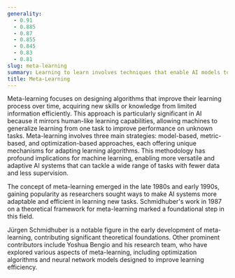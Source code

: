 ```yaml
---
generality:
  - 0.91
  - 0.885
  - 0.87
  - 0.855
  - 0.845
  - 0.83
  - 0.81
slug: meta-learning
summary: Learning to learn involves techniques that enable AI models to learn how to adapt quickly to new tasks with minimal data.
title: Meta-Learning
---
```


Meta-learning focuses on designing algorithms that improve their learning process over time, acquiring new skills or knowledge from limited information efficiently. This approach is particularly significant in AI because it mirrors human-like learning capabilities, allowing machines to generalize learning from one task to improve performance on unknown tasks. Meta-learning involves three main strategies: model-based, metric-based, and optimization-based approaches, each offering unique mechanisms for adapting learning algorithms. This methodology has profound implications for machine learning, enabling more versatile and adaptive AI systems that can tackle a wide range of tasks with fewer data and less supervision.

The concept of meta-learning emerged in the late 1980s and early 1990s, gaining popularity as researchers sought ways to make AI systems more adaptable and efficient in learning new tasks. Schmidhuber's work in 1987 on a theoretical framework for meta-learning marked a foundational step in this field.

Jürgen Schmidhuber is a notable figure in the early development of meta-learning, contributing significant theoretical foundations. Other prominent contributors include Yoshua Bengio and his research team, who have explored various aspects of meta-learning, including optimization algorithms and neural network models designed to improve learning efficiency.
